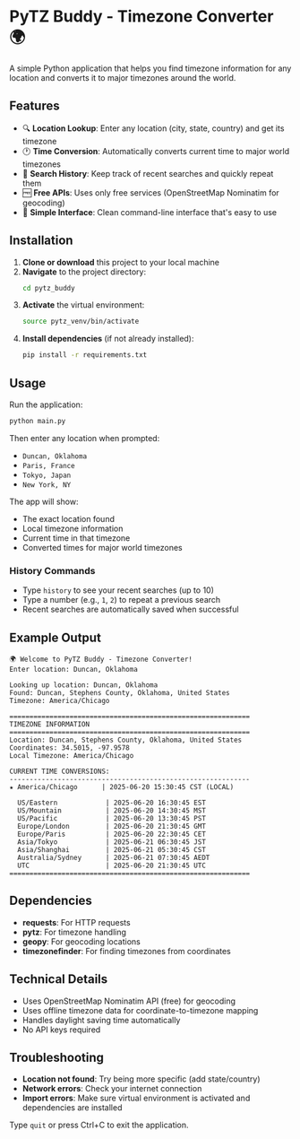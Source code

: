# PyTZ Buddy - Timezone Converter 🌍

A simple Python application that helps you find timezone information for any location and converts it to major timezones around the world.

## Features

- 🔍 **Location Lookup**: Enter any location (city, state, country) and get its timezone
- 🕐 **Time Conversion**: Automatically converts current time to major world timezones
- 📝 **Search History**: Keep track of recent searches and quickly repeat them
- 🆓 **Free APIs**: Uses only free services (OpenStreetMap Nominatim for geocoding)
- 🎯 **Simple Interface**: Clean command-line interface that's easy to use

## Installation

1. **Clone or download** this project to your local machine
2. **Navigate** to the project directory:
   ```bash
   cd pytz_buddy
   ```
3. **Activate** the virtual environment:
   ```bash
   source pytz_venv/bin/activate
   ```
4. **Install dependencies** (if not already installed):
   ```bash
   pip install -r requirements.txt
   ```

## Usage

Run the application:
```bash
python main.py
```

Then enter any location when prompted:
- `Duncan, Oklahoma`
- `Paris, France`
- `Tokyo, Japan`
- `New York, NY`

The app will show:
- The exact location found
- Local timezone information
- Current time in that timezone
- Converted times for major world timezones

### History Commands

- Type `history` to see your recent searches (up to 10)
- Type a number (e.g., `1`, `2`) to repeat a previous search
- Recent searches are automatically saved when successful

## Example Output

```
🌍 Welcome to PyTZ Buddy - Timezone Converter!
Enter location: Duncan, Oklahoma

Looking up location: Duncan, Oklahoma
Found: Duncan, Stephens County, Oklahoma, United States
Timezone: America/Chicago

============================================================
TIMEZONE INFORMATION
============================================================
Location: Duncan, Stephens County, Oklahoma, United States
Coordinates: 34.5015, -97.9578
Local Timezone: America/Chicago

CURRENT TIME CONVERSIONS:
------------------------------------------------------------
★ America/Chicago      | 2025-06-20 15:30:45 CST (LOCAL)

  US/Eastern            | 2025-06-20 16:30:45 EST
  US/Mountain           | 2025-06-20 14:30:45 MST
  US/Pacific            | 2025-06-20 13:30:45 PST
  Europe/London         | 2025-06-20 21:30:45 GMT
  Europe/Paris          | 2025-06-20 22:30:45 CET
  Asia/Tokyo            | 2025-06-21 06:30:45 JST
  Asia/Shanghai         | 2025-06-21 05:30:45 CST
  Australia/Sydney      | 2025-06-21 07:30:45 AEDT
  UTC                   | 2025-06-20 21:30:45 UTC
============================================================
```

## Dependencies

- **requests**: For HTTP requests
- **pytz**: For timezone handling
- **geopy**: For geocoding locations
- **timezonefinder**: For finding timezones from coordinates

## Technical Details

- Uses OpenStreetMap Nominatim API (free) for geocoding
- Uses offline timezone data for coordinate-to-timezone mapping
- Handles daylight saving time automatically
- No API keys required

## Troubleshooting

- **Location not found**: Try being more specific (add state/country)
- **Network errors**: Check your internet connection
- **Import errors**: Make sure virtual environment is activated and dependencies are installed

Type `quit` or press Ctrl+C to exit the application.
